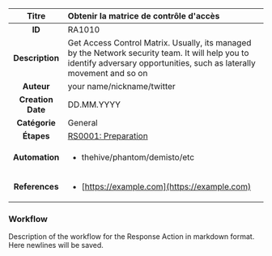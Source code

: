 | Titre                       | Obtenir la matrice de contrôle d'accès         |
|:---------------------------:|:--------------------|
| **ID**                      | RA1010            |
| **Description**             | Get Access Control Matrix. Usually, its managed by the Network security team. It will help you to identify adversary opportunities, such as laterally movement and so on   |
| **Auteur**                  | your name/nickname/twitter        |
| **Creation Date**           | DD.MM.YYYY |
| **Catégorie**                | General      |
| **Étapes**                   |[RS0001: Preparation](../Response_Stages/RS0001.md)| 
| **Automation** |<ul><li>thehive/phantom/demisto/etc</li></ul>|
| **References** |<ul><li>[https://example.com](https://example.com)</li></ul>|

### Workflow

Description of the workflow for the Response Action in markdown format.  
Here newlines will be saved.  
